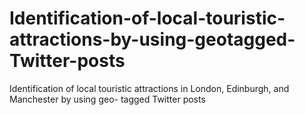 # Identification-of-local-touristic-attractions-by-using-geotagged-Twitter-posts
Identification of local touristic attractions in London, Edinburgh, and Manchester by using geo- tagged Twitter posts
